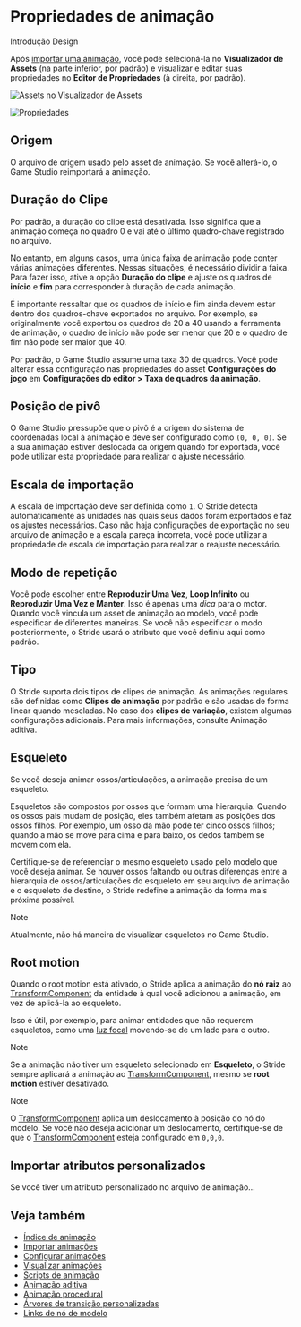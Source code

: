 # Propriedades de animação

<span class="badge text-bg-primary">Introdução</span>
<span class="badge text-bg-success">Design</span>

Após [importar uma animação](import-animations.md), você pode selecioná-la no **Visualizador de Assets** (na parte inferior, por padrão) e visualizar e editar suas propriedades no **Editor de Propriedades** (à direita, por padrão).

![Assets no Visualizador de Assets](media/assets-in-asset-view1.png)

![Propriedades](media/animations-properties.png)

## Origem

O arquivo de origem usado pelo asset de animação. Se você alterá-lo, o Game Studio reimportará a animação.

## Duração do Clipe

Por padrão, a duração do clipe está desativada. Isso significa que a animação começa no quadro 0 e vai até o último quadro-chave registrado no arquivo.

No entanto, em alguns casos, uma única faixa de animação pode conter várias animações diferentes. Nessas situações, é necessário dividir a faixa. Para fazer isso, ative a opção **Duração do clipe** e ajuste os quadros de **início** e **fim** para corresponder à duração de cada animação.

É importante ressaltar que os quadros de início e fim ainda devem estar dentro dos quadros-chave exportados no arquivo. Por exemplo, se originalmente você exportou os quadros de 20 a 40 usando a ferramenta de animação, o quadro de início não pode ser menor que 20 e o quadro de fim não pode ser maior que 40.

Por padrão, o Game Studio assume uma taxa 30 de quadros. Você pode alterar essa configuração nas propriedades do asset **Configurações do jogo** em **Configurações do editor > Taxa de quadros da animação**.

## Posição de pivô

O Game Studio pressupõe que o pivô é a origem do sistema de coordenadas local à animação e  deve ser configurado como `(0, 0, 0)`. Se a sua animação estiver deslocada da origem quando for exportada, você pode utilizar esta propriedade para realizar o ajuste necessário.

## Escala de importação

A escala de importação deve ser definida como `1`. O Stride detecta automaticamente as unidades nas quais seus dados foram exportados e faz os ajustes necessários. Caso não haja configurações de exportação no seu arquivo de animação e a escala pareça incorreta, você pode utilizar a propriedade de escala de importação para realizar o reajuste necessário.

## Modo de repetição

Você pode escolher entre **Reproduzir Uma Vez**, **Loop Infinito** ou **Reproduzir Uma Vez e Manter**. Isso é apenas uma *dica* para o motor. Quando você vincula um asset de animação ao modelo, você pode especificar de diferentes maneiras. Se você não especificar o modo posteriormente, o Stride usará o atributo que você definiu aqui como padrão.

## Tipo

O Stride suporta dois tipos de clipes de animação. As animações regulares são definidas como **Clipes de animação** por padrão e são usadas de forma linear quando mescladas. No caso dos **clipes de variação**, existem algumas configurações adicionais. Para mais informações, consulte <g id="2">Animação aditiva</g>.[](additive-animation.md)

## Esqueleto

Se você deseja animar ossos/articulações, a animação precisa de um esqueleto.

Esqueletos são compostos por ossos que formam uma hierarquia. Quando os ossos pais mudam de posição, eles também afetam as posições dos ossos filhos. Por exemplo, um osso da mão pode ter cinco ossos filhos; quando a mão se move para cima e para baixo, os dedos também se movem com ela.

Certifique-se de referenciar o mesmo esqueleto usado pelo modelo que você deseja animar. Se houver ossos faltando ou outras diferenças entre a hierarquia de ossos/articulações do esqueleto em seu arquivo de animação e o esqueleto de destino, o Stride redefine a animação da forma mais próxima possível.

> [!Note]
> Atualmente, não há maneira de visualizar esqueletos no Game Studio.

## Root motion

Quando o root motion está ativado, o Stride aplica a animação do **nó raiz** ao [TransformComponent](xref:Stride.Engine.TransformComponent) da entidade à qual você adicionou a animação, em vez de aplicá-la ao esqueleto.

Isso é útil, por exemplo, para animar entidades que não requerem esqueletos, como uma [luz focal](../graphics/lights-and-shadows/spot-lights.md) movendo-se de um lado para o outro.

> [!Note]
> Se a animação não tiver um esqueleto selecionado em **Esqueleto**, o Stride sempre aplicará a animação ao [TransformComponent](xref:Stride.Engine.TransformComponent), mesmo se **root motion** estiver desativado.

> [!Note]
> O [TransformComponent](xref:Stride.Engine.TransformComponent) aplica um deslocamento à posição do nó do modelo. Se você não deseja adicionar um deslocamento, certifique-se de que o [TransformComponent](xref:Stride.Engine.TransformComponent) esteja configurado em `0,0,0`.

## Importar atributos personalizados

Se você tiver um atributo personalizado no arquivo de animação...

## Veja também

* [Índice de animação](index.md)
* [Importar animações](import-animations.md)
* [Configurar animações](set-up-animations.md)
* [Visualizar animações](preview-animations.md)
* [Scripts de animação](animation-scripts.md)
* [Animação aditiva](additive-animation.md)
* [Animação procedural](procedural-animation.md)
* [Árvores de transição personalizadas](custom-blend-trees.md)
* [Links de nó de modelo](model-node-links.md)